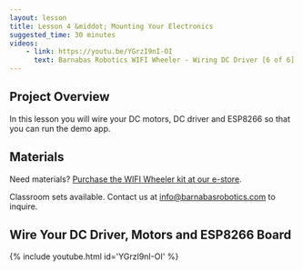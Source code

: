 ```yaml
---
layout: lesson
title: Lesson 4 &middot; Mounting Your Electronics
suggested_time: 30 minutes
videos:
    - link: https://youtu.be/YGrzI9nI-OI
      text: Barnabas Robotics WIFI Wheeler - Wiring DC Driver [6 of 6]
---
```






## Project Overview

In this lesson you will wire your DC motors, DC driver and ESP8266 so that you can run the demo app.



## Materials

Need materials?  [Purchase the WIFI Wheeler kit at our e-store](https://shop.barnabasrobotics.com/products/barnabas-wifi-wheeler-wifi-enabled-2wd-dc-motor-car-kit-ages-11?_pos=1&_psq=wifi+wheeler&_ss=e&_v=1.0).  

Classroom sets available.  Contact us at info@barnabasrobotics.com to inquire. 



## Wire Your DC Driver, Motors and ESP8266 Board

{% include youtube.html id='YGrzI9nI-OI' %}

